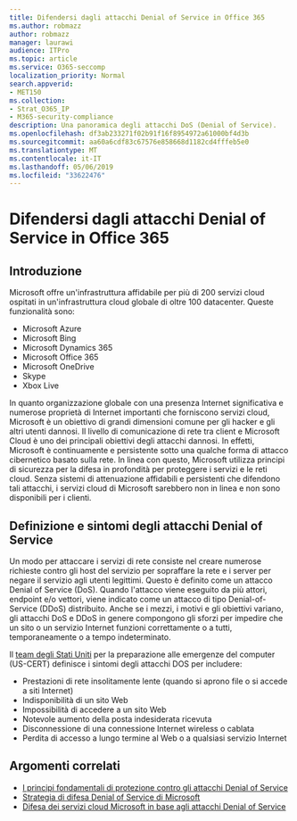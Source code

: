 ```yaml
---
title: Difendersi dagli attacchi Denial of Service in Office 365
ms.author: robmazz
author: robmazz
manager: laurawi
audience: ITPro
ms.topic: article
ms.service: O365-seccomp
localization_priority: Normal
search.appverid:
- MET150
ms.collection:
- Strat_O365_IP
- M365-security-compliance
description: Una panoramica degli attacchi DoS (Denial of Service).
ms.openlocfilehash: df3ab233271f02b91f16f8954972a61000bf4d3b
ms.sourcegitcommit: aa60a6cdf83c67576e858668d1182cd4fffeb5e0
ms.translationtype: MT
ms.contentlocale: it-IT
ms.lasthandoff: 05/06/2019
ms.locfileid: "33622476"
---
```

# <a name="defend-against-denial-of-service-attacks-in-office-365"></a>Difendersi dagli attacchi Denial of Service in Office 365

## <a name="introduction"></a>Introduzione

Microsoft offre un'infrastruttura affidabile per più di 200 servizi cloud ospitati in un'infrastruttura cloud globale di oltre 100 datacenter. Queste funzionalità sono:

- Microsoft Azure
- Microsoft Bing
- Microsoft Dynamics 365
- Microsoft Office 365
- Microsoft OneDrive
- Skype
- Xbox Live

In quanto organizzazione globale con una presenza Internet significativa e numerose proprietà di Internet importanti che forniscono servizi cloud, Microsoft è un obiettivo di grandi dimensioni comune per gli hacker e gli altri utenti dannosi. Il livello di comunicazione di rete tra client e Microsoft Cloud è uno dei principali obiettivi degli attacchi dannosi. In effetti, Microsoft è continuamente e persistente sotto una qualche forma di attacco cibernetico basato sulla rete. In linea con questo, Microsoft utilizza principi di sicurezza per la difesa in profondità per proteggere i servizi e le reti cloud. Senza sistemi di attenuazione affidabili e persistenti che difendono tali attacchi, i servizi cloud di Microsoft sarebbero non in linea e non sono disponibili per i clienti.

## <a name="definition-and-symptoms-of-denial-of-service-attacks"></a>Definizione e sintomi degli attacchi Denial of Service

Un modo per attaccare i servizi di rete consiste nel creare numerose richieste contro gli host del servizio per sopraffare la rete e i server per negare il servizio agli utenti legittimi. Questo è definito come un attacco Denial of Service (DoS). Quando l'attacco viene eseguito da più attori, endpoint e/o vettori, viene indicato come un attacco di tipo Denial-of-Service (DDoS) distribuito. Anche se i mezzi, i motivi e gli obiettivi variano, gli attacchi DoS e DDoS in genere compongono gli sforzi per impedire che un sito o un servizio Internet funzioni correttamente o a tutti, temporaneamente o a tempo indeterminato.

Il [team degli Stati Uniti](https://www.us-cert.gov/) per la preparazione alle emergenze del computer (US-CERT) definisce i sintomi degli attacchi DOS per includere:

- Prestazioni di rete insolitamente lente (quando si aprono file o si accede a siti Internet)
- Indisponibilità di un sito Web
- Impossibilità di accedere a un sito Web
- Notevole aumento della posta indesiderata ricevuta
- Disconnessione di una connessione Internet wireless o cablata
- Perdita di accesso a lungo termine al Web o a qualsiasi servizio Internet

## <a name="related-topics"></a>Argomenti correlati

- [I principi fondamentali di protezione contro gli attacchi Denial of Service](office-365-core-principles-of-defense-against-dos-attacks.md)
- [Strategia di difesa Denial of Service di Microsoft](office-365-microsoft-dos-defense-strategy.md)
- [Difesa dei servizi cloud Microsoft in base agli attacchi Denial of Service](office-365-defending-cloud-services-against-dos-attacks.md)
